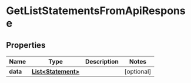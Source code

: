 

# GetListStatementsFromApiResponse


## Properties

| Name | Type | Description | Notes |
|------------ | ------------- | ------------- | -------------|
|**data** | [**List&lt;Statement&gt;**](Statement.md) |  |  [optional] |



